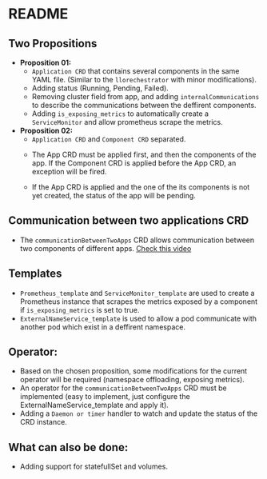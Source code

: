

# README

## Two Propositions

- **Proposition 01:** 
    * `Application CRD` that contains several components in the same YAML file. (Similar to the `llorechestrator` with minor modifications).
    * Adding status (Running, Pending, Failed).
    * Removing cluster field from app, and adding `internalCommunications` to describe the communications between the deffirent components. 
    * Adding `is_exposing_metrics` to automatically create a `ServiceMonitor` and allow prometheus scrape the metrics.
- **Proposition 02:**
    * `Application CRD` and `Component CRD` separated.
    - The App CRD must be applied     first, and then the components of the app. If the Component CRD is applied before the App CRD, an exception will be fired.

    - If the App CRD is applied and the one of the its components is not yet created, the status of the app will be pending.

## Communication between two applications CRD
- The `communicationBetweenTwoApps` CRD allows communication between two components of different apps. [Check this video](https://www.youtube.com/watch?v=TikEgvwhdJ8)

## Templates

- `Prometheus_template` and `ServiceMonitor_template` are used to create a Prometheus instance that scrapes the metrics exposed by a component if `is_exposing_metrics` is set to true.
- `ExternalNameService_template` is used to allow a pod communicate with another pod which exist in a deffirent namespace. 

## Operator: 
* Based on the chosen proposition, some modifications for the current operator will be required (namespace offloading, exposing metrics).
* An operator for the `communicationBetweenTwoApps` CRD must be implemented  (easy to implement, just configure the ExternalNameService_template and apply it).
* Adding a `Daemon or timer` handler to watch and update the status of the CRD instance.


## What can also be done: 
* Adding support for statefullSet and volumes. 

